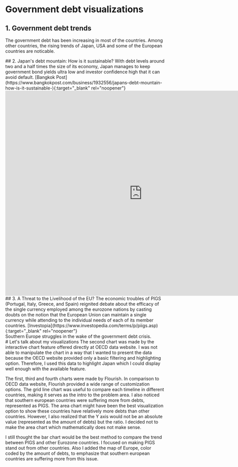 # Government debt visualizations
## 1. Government debt trends
The government debt has been increasing in most of the countries. Among other countries, the rising trends of Japan, USA and some of the European countries are noticable. 
<div class="flourish-embed flourish-chart" data-src="visualisation/5283905"><script src="https://public.flourish.studio/resources/embed.js"></script></div>
## 2. Japan's debt mountain: How is it sustainable?
With debt levels around two and a half times the size of its economy, Japan manages to keep government bond yields ultra low and investor confidence high that it can avoid default. [Bangkok Post](https://www.bangkokpost.com/business/1932556/japans-debt-mountain-how-is-it-sustainable-){:target="_blank" rel="noopener"}
<iframe src="https://data.oecd.org/chart/6gJW" width="860" height="645" style="border: 0" mozallowfullscreen="true" webkitallowfullscreen="true" allowfullscreen="true"><a href="https://data.oecd.org/chart/6gJW" target="_blank">OECD Chart: General government debt, Total, % of GDP, Annual, 1995 – 2019</a></iframe>
## 3. A Threat to the Livelihood of the EU?
The economic troubles of PIGS (Portugal, Italy, Greece, and Spain) reignited debate about the efficacy of the single currency employed among the eurozone nations by casting doubts on the notion that the European Union can maintain a single currency while attending to the individual needs of each of its member countries. [Investopia](https://www.investopedia.com/terms/p/piigs.asp){:target="_blank" rel="noopener"}
<div class="flourish-embed flourish-chart" data-src="visualisation/5284256"><script src="https://public.flourish.studio/resources/embed.js"></script></div>
Southern Europe struggles in the wake of the government debt crisis.
<div class="flourish-embed flourish-map" data-src="visualisation/5284612"><script src="https://public.flourish.studio/resources/embed.js"></script></div>
# Let's talk about my visualizations
The second chart was made by the interactive chart feature offered directly at OECD data website. I was not able to manipulate the chart in a way that I wanted to present the data because the OECD website provided only a basic filtering and highlighting option. Therefore, I used this data to highlight Japan which l could display well enough with the available feature. 

The first, third and fourth charts were made by Flourish. In comparison to OECD data website, Flourish provided a wide range of customization options. The grid line chart was useful to compare each timeline in different countries, making it serves as the intro to the problem area. I also noticed that southern european countries were suffering more from debts, represented as PIGS. The area chart might have been the best visualization option to show these countries have relatively more debts than other countries. However, I also realized that the Y axis would not be an absolute value (represented as the amount of debts) but the ratio. I decided not to make the area chart which mathematically does not make sense. 

I still thought the bar chart would be the best method to compare the trend between PIGS and other Eurozone countries. I focused on making PIGS stand out from other countries. Also I added the map of Europe, color coded by the amount of debts, to emphasize that southern european countries are suffering more from this issue. 
